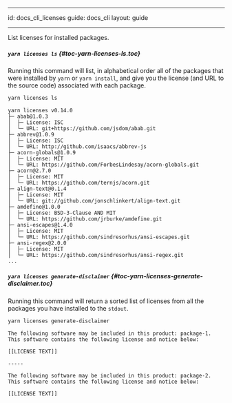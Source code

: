 * * *

id: docs_cli_licenses guide: docs_cli layout: guide

* * *

<p class="lead">List licenses for installed packages.</p>

##### `yarn licenses ls` [](#toc-yarn-licenses-ls){#toc-yarn-licenses-ls.toc}

Running this command will list, in alphabetical order all of the packages that were installed by `yarn` or `yarn install`, and give you the license (and URL to the source code) associated with each package.

```sh
yarn licenses ls
```

    yarn licenses v0.14.0
    ├─ abab@1.0.3
    │  ├─ License: ISC
    │  └─ URL: git+https://github.com/jsdom/abab.git
    ├─ abbrev@1.0.9
    │  ├─ License: ISC
    │  └─ URL: http://github.com/isaacs/abbrev-js
    ├─ acorn-globals@1.0.9
    │  ├─ License: MIT
    │  └─ URL: https://github.com/ForbesLindesay/acorn-globals.git
    ├─ acorn@2.7.0
    │  ├─ License: MIT
    │  └─ URL: https://github.com/ternjs/acorn.git
    ├─ align-text@0.1.4
    │  ├─ License: MIT
    │  └─ URL: git://github.com/jonschlinkert/align-text.git
    ├─ amdefine@1.0.0
    │  ├─ License: BSD-3-Clause AND MIT
    │  └─ URL: https://github.com/jrburke/amdefine.git
    ├─ ansi-escapes@1.4.0
    │  ├─ License: MIT
    │  └─ URL: https://github.com/sindresorhus/ansi-escapes.git
    ├─ ansi-regex@2.0.0
    │  ├─ License: MIT
    │  └─ URL: https://github.com/sindresorhus/ansi-regex.git
    ...
    

##### `yarn licenses generate-disclaimer` [](#toc-yarn-licenses-generate-disclaimer){#toc-yarn-licenses-generate-disclaimer.toc}

Running this command will return a sorted list of licenses from all the packages you have installed to the `stdout`.

```sh
yarn licenses generate-disclaimer
```

    The following software may be included in this product: package-1. This software contains the following license and notice below:
    
    [[LICENSE TEXT]]
    
    -----
    
    The following software may be included in this product: package-2. This software contains the following license and notice below:
    
    [[LICENSE TEXT]]
